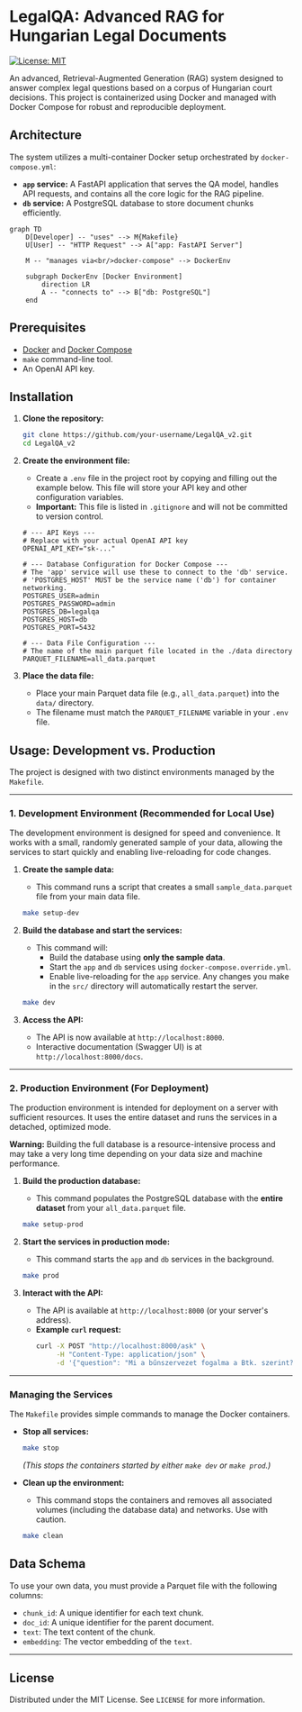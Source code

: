 # LegalQA: Advanced RAG for Hungarian Legal Documents

[![License: MIT](https://img.shields.io/badge/License-MIT-yellow.svg)](https://opensource.org/licenses/MIT)

An advanced, Retrieval-Augmented Generation (RAG) system designed to answer complex legal questions based on a corpus of Hungarian court decisions. This project is containerized using Docker and managed with Docker Compose for robust and reproducible deployment.

## Architecture

The system utilizes a multi-container Docker setup orchestrated by `docker-compose.yml`:

- **`app` service:** A FastAPI application that serves the QA model, handles API requests, and contains all the core logic for the RAG pipeline.
- **`db` service:** A PostgreSQL database to store document chunks efficiently.

```mermaid
graph TD
    D[Developer] -- "uses" --> M{Makefile}
    U[User] -- "HTTP Request" --> A["app: FastAPI Server"]

    M -- "manages via<br/>docker-compose" --> DockerEnv

    subgraph DockerEnv [Docker Environment]
        direction LR
        A -- "connects to" --> B["db: PostgreSQL"]
    end
```

## Prerequisites

- [Docker](https://www.docker.com/get-started) and [Docker Compose](https://docs.docker.com/compose/install/)
- `make` command-line tool.
- An OpenAI API key.

## Installation

1.  **Clone the repository:**
    ```sh
    git clone https://github.com/your-username/LegalQA_v2.git
    cd LegalQA_v2
    ```

2.  **Create the environment file:**
    -   Create a `.env` file in the project root by copying and filling out the example below. This file will store your API key and other configuration variables.
    -   **Important:** This file is listed in `.gitignore` and will not be committed to version control.

    ```env
    # --- API Keys ---
    # Replace with your actual OpenAI API key
    OPENAI_API_KEY="sk-..."

    # --- Database Configuration for Docker Compose ---
    # The 'app' service will use these to connect to the 'db' service.
    # 'POSTGRES_HOST' MUST be the service name ('db') for container networking.
    POSTGRES_USER=admin
    POSTGRES_PASSWORD=admin
    POSTGRES_DB=legalqa
    POSTGRES_HOST=db
    POSTGRES_PORT=5432
    
    # --- Data File Configuration ---
    # The name of the main parquet file located in the ./data directory
    PARQUET_FILENAME=all_data.parquet
    ```

3.  **Place the data file:**
    -   Place your main Parquet data file (e.g., `all_data.parquet`) into the `data/` directory.
    -   The filename must match the `PARQUET_FILENAME` variable in your `.env` file.

## Usage: Development vs. Production

The project is designed with two distinct environments managed by the `Makefile`.

---

### 1. Development Environment (Recommended for Local Use)

The development environment is designed for speed and convenience. It works with a small, randomly generated sample of your data, allowing the services to start quickly and enabling live-reloading for code changes.

1.  **Create the sample data:**
    -   This command runs a script that creates a small `sample_data.parquet` file from your main data file.
    ```sh
    make setup-dev
    ```

2.  **Build the database and start the services:**
    -   This command will:
        -   Build the database using **only the sample data**.
        -   Start the `app` and `db` services using `docker-compose.override.yml`.
        -   Enable live-reloading for the `app` service. Any changes you make in the `src/` directory will automatically restart the server.
    ```sh
    make dev
    ```

3.  **Access the API:**
    -   The API is now available at `http://localhost:8000`.
    -   Interactive documentation (Swagger UI) is at `http://localhost:8000/docs`.

---

### 2. Production Environment (For Deployment)

The production environment is intended for deployment on a server with sufficient resources. It uses the entire dataset and runs the services in a detached, optimized mode.

**Warning:** Building the full database is a resource-intensive process and may take a very long time depending on your data size and machine performance.

1.  **Build the production database:**
    -   This command populates the PostgreSQL database with the **entire dataset** from your `all_data.parquet` file.
    ```sh
    make setup-prod
    ```

2.  **Start the services in production mode:**
    -   This command starts the `app` and `db` services in the background.
    ```sh
    make prod
    ```

3.  **Interact with the API:**
    -   The API is available at `http://localhost:8000` (or your server's address).
    -   **Example `curl` request:**
        ```sh
        curl -X POST "http://localhost:8000/ask" \
             -H "Content-Type: application/json" \
             -d '{"question": "Mi a bűnszervezet fogalma a Btk. szerint?"}'
        ```
---

### Managing the Services

The `Makefile` provides simple commands to manage the Docker containers.

-   **Stop all services:**
    ```sh
    make stop
    ```
    *(This stops the containers started by either `make dev` or `make prod`.)*

-   **Clean up the environment:**
    -   This command stops the containers and removes all associated volumes (including the database data) and networks. Use with caution.
    ```sh
    make clean
    ```

## Data Schema

To use your own data, you must provide a Parquet file with the following columns:

-   `chunk_id`: A unique identifier for each text chunk.
-   `doc_id`: A unique identifier for the parent document.
-   `text`: The text content of the chunk.
-   `embedding`: The vector embedding of the `text`.

---

## License

Distributed under the MIT License. See `LICENSE` for more information.
